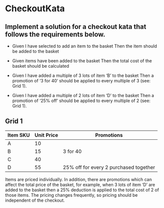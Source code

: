 # CheckoutKata

## Implement a solution for a checkout kata that follows the requirements below.

- Given I have selected to add an item to the basket Then the item should be added to the basket

- Given items have been added to the basket Then the total cost of the basket should be calculated

- Given I have added a multiple of 3 lots of item ‘B’ to the basket Then a promotion of ‘3 for 40’ should be applied to every multiple of 3 (see: Grid 1).

- Given I have added a multiple of 2 lots of item ‘D’ to the basket Then a promotion of ‘25% off’ should be applied to every multiple of 2 (see: Grid 1).

## Grid 1

| Item SKU | Unit Price | Promotions                             |
| -------- | ---------- | -------------------------------------- |
| A        | 10         |
| B        | 15         | 3 for 40                               |
| C        | 40         |
| D        | 55         | 25% off for every 2 purchased together |

Items are priced individually. In addition, there are promotions which can affect the total price of the basket, for example, when 3 lots of item ‘D’ are added to the basket then a 25% deduction is applied to the total cost of 2 of those items. The pricing changes frequently, so pricing should be independent of the checkout.
